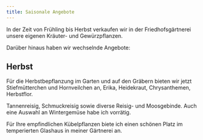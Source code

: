```yaml
---
title: Saisonale Angebote
---
```


In der Zeit von Frühling bis Herbst verkaufen wir in der Friedhofsgärtnerei unsere eigenen Kräuter- und Gewürzpflanzen.

Darüber hinaus haben wir wechselnde Angebote:

<!--
## Winter
Im Winter ist eine kleine Auswahl an Winterharten Kräutern und blühenden Pflanzen erhältlich.

Bestellungen für Trauerbinderei oder Grabpflege werden auch im Winter gerne entgegengenommen.

Bitte beachten Sie, dass die Gärtnerei im Winter nicht ständig besetzt ist. Eine Terminvereinbarung ist aber jederzeit möglich 
-->


## Herbst
Für die Herbstbepflanzung im Garten und auf den Gräbern bieten wir jetzt Stiefmütterchen und Hornveilchen an, Erika, Heidekraut, Chrysanthemen, Herbstflor.

Tannenreisig, Schmuckreisig sowie diverse Reisig- und Moosgebinde.
Auch eine Auswahl an Wintergemüse habe ich vorrätig.

Für Ihre empfindlichen Kübelpflanzen biete ich einen schönen Platz im temperierten Glashaus in meiner Gärtnerei an.

<!--
## Sommer

Im Sommer verkaufen wir blühende Pflanzen wie <b>Begonien, Pelargonien, Wlienerinnen, Studentenblumen, Fuchsien, Alyssum, Lobelien</b> und auch Gemüsepflanzen wie <b>Salate, Schnittlauch, Kürbis, Rucola, Paradeiser, Paprika.</b>
<br>

Jetzt sind auch die wärmeliebenden Kräuter wie Basilikum, Dille, Koriander, Anis etc. verkaufsbereit. <b>Vietnamesischer Koriander, Currykraut, Minzen, Oregano, Mönchspfeffer</b> und viele andere warten auf ein gemütliches Plätzchen in Ihrem Garten.<br>
-->
<!--
## Frühling

Im Frühling verkaufen wir Frühlingsbotes wir <b>Primel, Ranunkeln, Hornveilchen, Duftveilchen, Stiefmütterchen, Roggerl</b> und die ersten Gemüsepflanzen wie <b>Salate, Schnittlauch, Spinat, Rucola.</b>
<br>

Bis auf die besonders empfindlichen und wärmeliebenden Kräuter wie Basilikum, Dille, Koriander, Anis etc. sind auch schon viele Kräuter und Gewürzpflanzen verkaufsbereit. <b>Vietnamesischer Koriander, Currykraut, Minzen, Oregano, Mönchspfeffer</b> und viele andere warten auf ein gemütliches Plätzchen in Ihrem Garten.<br>
-->
<!--
## Samen

<a href="https://www.gaertnerei-ruzicka.at/img/saisonal_samen.jpg" target="_blank"_>
  <img class="shadow" align="right" src="/img/saisonal_samen.jpg" alt="Samen" width="100">
</a>

Aktuell haben wir Samen zur Aussaat von Blumen und Gemüsepflanzen von der Firma Austrosaat anzubieten.

Die angebotenen Gemüsesorten umfassen zum Beispiel Salat und Zucchini, aber auch Karotten und Erbsen. Und auch Kräutersamen sind dabei.

Die Sämereien sind in verschiedenen Größen erhältlich.
-->
